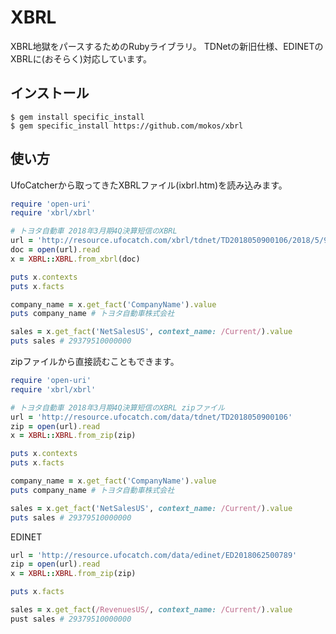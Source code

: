 # XBRL

XBRL地獄をパースするためのRubyライブラリ。
TDNetの新旧仕様、EDINETのXBRLに(おそらく)対応しています。

## インストール
    $ gem install specific_install
    $ gem specific_install https://github.com/mokos/xbrl

## 使い方

UfoCatcherから取ってきたXBRLファイル(ixbrl.htm)を読み込みます。


```ruby
require 'open-uri'
require 'xbrl/xbrl'

# トヨタ自動車 2018年3月期4Q決算短信のXBRL
url = 'http://resource.ufocatch.com/xbrl/tdnet/TD2018050900106/2018/5/9/081220180312488206/XBRLData/Summary/tse-acedussm-72030-20180312488206-ixbrl.htm'
doc = open(url).read
x = XBRL::XBRL.from_xbrl(doc)

puts x.contexts
puts x.facts

company_name = x.get_fact('CompanyName').value
puts company_name # トヨタ自動車株式会社

sales = x.get_fact('NetSalesUS', context_name: /Current/).value
puts sales # 29379510000000
```

zipファイルから直接読むこともできます。
```ruby
require 'open-uri'
require 'xbrl/xbrl'

# トヨタ自動車 2018年3月期4Q決算短信のXBRL zipファイル
url = 'http://resource.ufocatch.com/data/tdnet/TD2018050900106'
zip = open(url).read
x = XBRL::XBRL.from_zip(zip)

puts x.contexts
puts x.facts

company_name = x.get_fact('CompanyName').value
puts company_name # トヨタ自動車株式会社

sales = x.get_fact('NetSalesUS', context_name: /Current/).value
puts sales # 29379510000000
```

EDINET
```ruby
url = 'http://resource.ufocatch.com/data/edinet/ED2018062500789'
zip = open(url).read
x = XBRL::XBRL.from_zip(zip)

puts x.facts

sales = x.get_fact(/RevenuesUS/, context_name: /Current/).value
pust sales # 29379510000000
```
